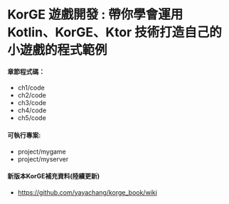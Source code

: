# KorGE 遊戲開發 : 帶你學會運用 Kotlin、KorGE、Ktor 技術打造自己的小遊戲的程式範例

#### 章節程式碼： 
* ch1/code
* ch2/code
* ch3/code
* ch4/code
* ch5/code

#### 可執行專案: 
* project/mygame
* project/myserver


#### 新版本KorGE補充資料(陸續更新)
* https://github.com/yayachang/korge_book/wiki





